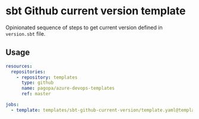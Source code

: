 # sbt Github current version template

Opinionated sequence of steps to get current version defined in `version.sbt` file.

## Usage

```yaml
resources:
  repositories:
    - repository: templates
      type: github
      name: pagopa/azure-devops-templates
      ref: master

jobs:
  - template: templates/sbt-github-current-version/template.yaml@templates
```
